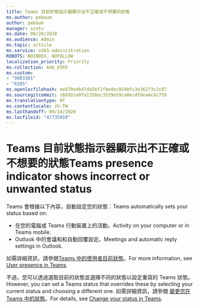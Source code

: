```yaml
---
title: Teams 目前狀態指示器顯示出不正確或不想要的狀態
ms.author: pebaum
author: pebaum
manager: scotv
ms.date: 08/20/2020
ms.audience: Admin
ms.topic: article
ms.service: o365-administration
ROBOTS: NOINDEX, NOFOLLOW
localization_priority: Priority
ms.collection: Adm_O365
ms.custom:
- "9003301"
- "6205"
ms.openlocfilehash: ee870e4b47da5bf1fbe4bc9248fc3e36273c2c87
ms.sourcegitcommit: c6692ce0fa1358ec3529e59ca0ecdfdea4cdc759
ms.translationtype: HT
ms.contentlocale: zh-TW
ms.lasthandoff: 09/14/2020
ms.locfileid: "47735910"
---
```

# <a name="teams-presence-indicator-shows-incorrect-or-unwanted-status"></a><span data-ttu-id="09de9-102">Teams 目前狀態指示器顯示出不正確或不想要的狀態</span><span class="sxs-lookup"><span data-stu-id="09de9-102">Teams presence indicator shows incorrect or unwanted status</span></span>

<span data-ttu-id="09de9-103">Teams 會根據以下內容，自動設定您的狀態：</span><span class="sxs-lookup"><span data-stu-id="09de9-103">Teams automatically sets your status based on:</span></span>

- <span data-ttu-id="09de9-104">在您的電腦或 Teams 行動裝置上的活動。</span><span class="sxs-lookup"><span data-stu-id="09de9-104">Activity on your computer or in Teams mobile.</span></span>
- <span data-ttu-id="09de9-105">Outlook 中的會議和和自動回覆設定。</span><span class="sxs-lookup"><span data-stu-id="09de9-105">Meetings and automatic reply settings in Outlook.</span></span>

<span data-ttu-id="09de9-106">如需詳細資訊，請參閱[Teams 中的使用者目前狀態](https://docs.microsoft.com/microsoftteams/presence-admins)。</span><span class="sxs-lookup"><span data-stu-id="09de9-106">For more information, see [User presence in Teams](https://docs.microsoft.com/microsoftteams/presence-admins).</span></span>  

<span data-ttu-id="09de9-107">不過，您可以透過選取目前的狀態並選擇不同的狀態以設定重寫的 Teams 狀態。</span><span class="sxs-lookup"><span data-stu-id="09de9-107">However, you can set a Teams status that overrides these by selecting your current status and choosing a different one.</span></span> <span data-ttu-id="09de9-108">如需詳細資訊，請參閱 [變更您在 Teams 中的狀態](https://support.microsoft.com/office/change-your-status-in-teams-ce36ed14-6bc9-4775-a33e-6629ba4ff78e)。</span><span class="sxs-lookup"><span data-stu-id="09de9-108">For details, see [Change your status in Teams](https://support.microsoft.com/office/change-your-status-in-teams-ce36ed14-6bc9-4775-a33e-6629ba4ff78e).</span></span>
